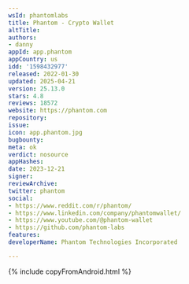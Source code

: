 ```yaml
---
wsId: phantomlabs
title: Phantom - Crypto Wallet
altTitle: 
authors:
- danny
appId: app.phantom
appCountry: us
idd: '1598432977'
released: 2022-01-30
updated: 2025-04-21
version: 25.13.0
stars: 4.8
reviews: 18572
website: https://phantom.com
repository: 
issue: 
icon: app.phantom.jpg
bugbounty: 
meta: ok
verdict: nosource
appHashes: 
date: 2023-12-21
signer: 
reviewArchive: 
twitter: phantom
social:
- https://www.reddit.com/r/phantom/
- https://www.linkedin.com/company/phantomwallet/
- https://www.youtube.com/@phantom-wallet
- https://github.com/phantom-labs
features: 
developerName: Phantom Technologies Incorporated

---
```


{% include copyFromAndroid.html %}

